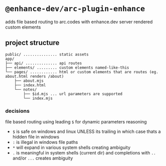 # `@enhance-dev/arc-plugin-enhance`

adds file based routing to arc.codes with enhance.dev server rendered custom elements

## project structure

```
public/ ............... static assets
app/
├── api/ .............. api routes
├── elements/ ......... custom elements named-like-this
└── pages/ ............ html or custom elements that are routes (eg. about.html renders /about)
    ├── about.mjs
    ├── index.html
    └── notes/
        ├── $id.mjs ... url parameters are supported
        └── index.mjs
```

### decisions

file based routing using leading `$` for dynamic parameters reasoning 

- `$` is safe on windows and linux UNLESS its trailing in which case thats a hidden file in windows
- `:` is illegal in windows file paths
- `*` will expand in various system shells creating ambiguity 
- `.` is meaningful in system shells (current dir) and completions with `..` and/or `...` creates ambiguity 
